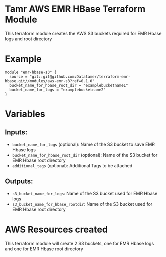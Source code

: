 # Tamr AWS EMR HBase Terraform Module
This terraform module creates the AWS S3 buckets required for EMR Hbase logs and root directory

# Example
```
module "emr-hbase-s3" {
  source = "git::git@github.com:Datatamer/terraform-emr-hbase.git//modules/aws-emr-s3?ref=0.1.0"
  bucket_name_for_hbase_root_dir = "examplebucketname1"
  bucket_name_for_logs = "examplebucketname2"
}
```

# Variables
## Inputs:
* `bucket_name_for_logs` (optional): Name of the S3 bucket to save EMR Hbase logs
* `bucket_name_for_hbase_root_dir` (optional): Name of the S3 bucket for EMR Hbase root directory
* `additional_tags` (optional): Additional Tags to be attached

## Outputs:
* `s3_bucket_name_for_logs`: Name of the S3 bucket used for EMR Hbase logs
* `s3_bucket_name_for_hbase_rootdir`: Name of the S3 bucket used for EMR Hbase root directory

# AWS Resources created
This terraform module will create 2 S3 buckets, one for EMR Hbase logs and one for EMR Hbase root directory
